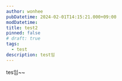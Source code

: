 ```yaml
---
author: wonhee
pubDatetime: 2024-02-01T14:15:21.000+09:00
modDatetime:
title: test2
pinned: false
# draft: true
tags:
  - test
description: test임
---
```


tes임~~
